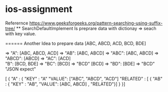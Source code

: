 # ios-assignment
Referernce https://www.geeksforgeeks.org/pattern-searching-using-suffix-tree/
** SearchDefaultImplement
Is preprare data with dictionay
=> seach with key value.

======
Another Idea to prepare data
[ABC, ABCD, ACD, BCD, BDE]

=> "A": [ABC, ABCD, ACD]
      => "AB": [ABC, ABCD]
               => "ABC": [ABC, ABCD]
                        => "ABCD": [ABCD]
      => "AC": [ACD]      
   "B": [BCD, BDE]
      => "BC": [BCD]
              => "BCD" [BCD]
      => "BD": [BDE]
              => "BCD"
"JSON expect"

[ { "A" : { 
 "KEY" : "A"
 "VALUE":  ["ABC", "ABCD", "ACD"]
 "RELATED" : [ { "AB" : {  "KEY" : "AB", "VALUE": [ABC, ABCD] , "RELATED"}]
}
}]
